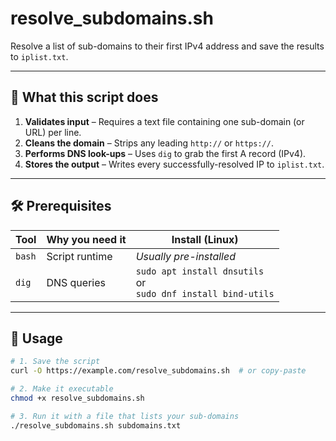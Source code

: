 # resolve_subdomains.sh

Resolve a list of sub-domains to their first IPv4 address and save the results to `iplist.txt`.

---

## 📑 What this script does
1. **Validates input** – Requires a text file containing one sub-domain (or URL) per line.  
2. **Cleans the domain** – Strips any leading `http://` or `https://`.  
3. **Performs DNS look-ups** – Uses `dig` to grab the first A record (IPv4).  
4. **Stores the output** – Writes every successfully-resolved IP to `iplist.txt`.

---

## 🛠 Prerequisites
| Tool | Why you need it | Install (Linux) |
|------|-----------------|-----------------|
| `bash` | Script runtime | _Usually pre-installed_ |
| `dig`  | DNS queries    | `sudo apt install dnsutils` <br>or<br> `sudo dnf install bind-utils` |

---

## 🚀 Usage

```bash
# 1. Save the script
curl -O https://example.com/resolve_subdomains.sh  # or copy-paste

# 2. Make it executable
chmod +x resolve_subdomains.sh

# 3. Run it with a file that lists your sub-domains
./resolve_subdomains.sh subdomains.txt
